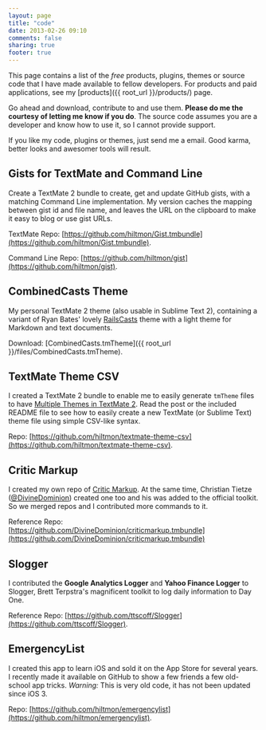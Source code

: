 ```yaml
---
layout: page
title: "code"
date: 2013-02-26 09:10
comments: false
sharing: true
footer: true
---
```


This page contains a list of the *free* products, plugins, themes or source code that I have made available to fellow developers. For products and paid applications, see my [products]({{ root_url }}/products/) page.

Go ahead and download, contribute to and use them. **Please do me the courtesy  of letting me know if you do**. The source code assumes you are a developer and know how to use it, so I cannot provide support.

If you like my code, plugins or themes, just send me a email. Good karma, better looks and awesomer tools  will result.

<!-- If you want to hire me for your own development projects, Hedge Fund, web, Macintosh or iOS, check out my business, [Noverse LLC](http://www.noverse.com). -->

## Gists for TextMate and Command Line

Create a TextMate 2 bundle to create, get and update GitHub gists, with a matching Command Line implementation. My version caches the mapping between gist id and file name, and leaves the URL on the clipboard to make it easy to blog or use gist URLs.

TextMate Repo: [https://github.com/hiltmon/Gist.tmbundle](https://github.com/hiltmon/Gist.tmbundle).

Command Line Repo: [https://github.com/hiltmon/gist](https://github.com/hiltmon/gist).

## CombinedCasts Theme

My personal TextMate 2 theme (also usable in Sublime Text 2), containing a variant of Ryan Bates' lovely [RailsCasts](http://railscasts.com/about) theme with a light theme for Markdown and text documents.

Download: [CombinedCasts.tmTheme]({{ root_url }}/files/CombinedCasts.tmTheme).

## TextMate Theme CSV

I created a TextMate 2 bundle to enable me to easily generate `tmTheme` files to have [Multiple Themes in TextMate 2](http://hiltmon.com/blog/2013/02/22/multiple-themes-in-textmate-2/). Read the post or the included README file to see how to easily create a new TextMate (or Sublime Text) theme file using simple CSV-like syntax.

Repo: [https://github.com/hiltmon/textmate-theme-csv](https://github.com/hiltmon/textmate-theme-csv).

## Critic Markup

I created my own repo of [Critic Markup](http://criticmarkup.com). At the same time, Christian Tietze ([@DivineDominion](http://twitter.com/DivineDominion)) created one too and his was added to the official toolkit. So we merged repos and I contributed more commands to it.

Reference Repo: [https://github.com/DivineDominion/criticmarkup.tmbundle](https://github.com/DivineDominion/criticmarkup.tmbundle)

## Slogger

I contributed the **Google Analytics Logger** and **Yahoo Finance Logger** to Slogger, Brett Terpstra's magnificent toolkit to log daily information to Day One.

Reference Repo: [https://github.com/ttscoff/Slogger](https://github.com/ttscoff/Slogger).

## EmergencyList

I created this app to learn iOS and sold it on the App Store for several years. I recently made it available on GitHub to show a few friends a few old-school app tricks. *Warning:* This is very old code, it has not been updated since iOS 3.

Repo: [https://github.com/hiltmon/emergencylist](https://github.com/hiltmon/emergencylist).


